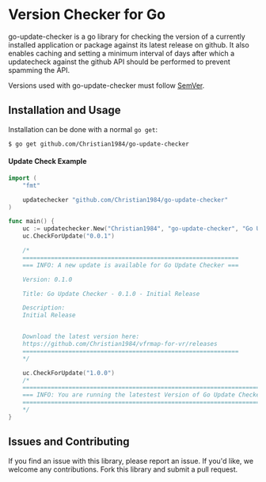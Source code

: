 # Version Checker for Go

go-update-checker is a go library for checking the version of a currently installed application or package against its latest release on github. It also enables caching and setting a minimum interval of days after which a updatecheck against the github API should be performed to prevent spamming the API.

Versions used with go-update-checker must follow [SemVer](http://semver.org/).

## Installation and Usage

Installation can be done with a normal `go get`:

```
$ go get github.com/Christian1984/go-update-checker
```

#### Update Check Example

```go
import (
    "fmt"

    updatechecker "github.com/Christian1984/go-update-checker"
)

func main() {
    uc := updatechecker.New("Christian1984", "go-update-checker", "Go Update Checker", "", 0, true, false)
    uc.CheckForUpdate("0.0.1")

    /*
    =============================================================
    === INFO: A new update is available for Go Update Checker ===

    Version: 0.1.0

    Title: Go Update Checker - 0.1.0 - Initial Release

    Description:
    Initial Release


    Download the latest version here:
    https://github.com/Christian1984/vfrmap-for-vr/releases
    =============================================================
    */

    uc.CheckForUpdate("1.0.0")
    /*
    ========================================================================
    === INFO: You are running the latestest Version of Go Update Checker ===
    ========================================================================
    */
}
```

## Issues and Contributing

If you find an issue with this library, please report an issue. If you'd like, we welcome any contributions. Fork this library and submit a pull request.
